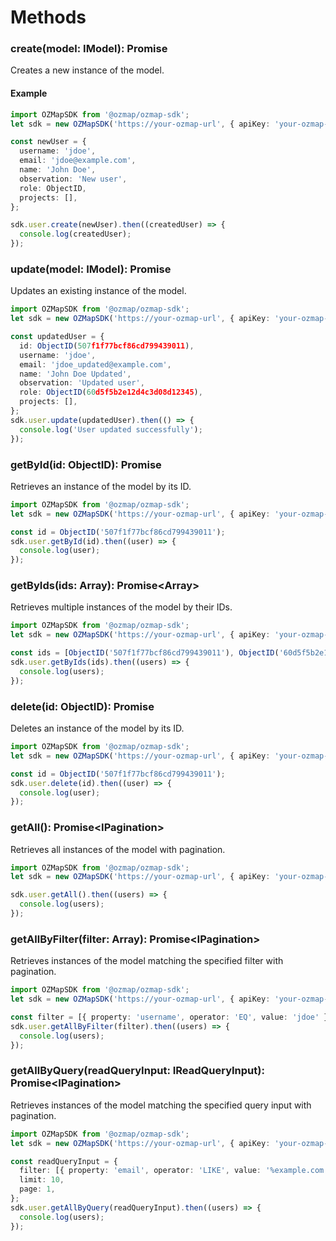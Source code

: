 # Methods

### create(model: IModel): Promise<IModel>

Creates a new instance of the model.

#### Example

```typescript
import OZMapSDK from '@ozmap/ozmap-sdk';
let sdk = new OZMapSDK('https://your-ozmap-url', { apiKey: 'your-ozmap-api-key' });

const newUser = {
  username: 'jdoe',
  email: 'jdoe@example.com',
  name: 'John Doe',
  observation: 'New user',
  role: ObjectID,
  projects: [],
};

sdk.user.create(newUser).then((createdUser) => {
  console.log(createdUser);
});
```

### update(model: IModel): Promise<void>

Updates an existing instance of the model.

```typescript
import OZMapSDK from '@ozmap/ozmap-sdk';
let sdk = new OZMapSDK('https://your-ozmap-url', { apiKey: 'your-ozmap-api-key' });

const updatedUser = {
  id: ObjectID(507f1f77bcf86cd799439011),
  username: 'jdoe',
  email: 'jdoe_updated@example.com',
  name: 'John Doe Updated',
  observation: 'Updated user',
  role: ObjectID(60d5f5b2e12d4c3d08d12345),
  projects: [],
};
sdk.user.update(updatedUser).then(() => {
  console.log('User updated successfully');
});
```

### getById(id: ObjectID): Promise<IModel>

Retrieves an instance of the model by its ID.

```typescript
import OZMapSDK from '@ozmap/ozmap-sdk';
let sdk = new OZMapSDK('https://your-ozmap-url', { apiKey: 'your-ozmap-api-key' });

const id = ObjectID('507f1f77bcf86cd799439011');
sdk.user.getById(id).then((user) => {
  console.log(user);
});
```

### getByIds(ids: Array<ObjectID>): Promise<Array<IModel>>

Retrieves multiple instances of the model by their IDs.

```typescript
import OZMapSDK from '@ozmap/ozmap-sdk';
let sdk = new OZMapSDK('https://your-ozmap-url', { apiKey: 'your-ozmap-api-key' });

const ids = [ObjectID('507f1f77bcf86cd799439011'), ObjectID('60d5f5b2e12d4c3d08d12345')];
sdk.user.getByIds(ids).then((users) => {
  console.log(users);
});
```

### delete(id: ObjectID): Promise<IModel>

Deletes an instance of the model by its ID.

```typescript
import OZMapSDK from '@ozmap/ozmap-sdk';
let sdk = new OZMapSDK('https://your-ozmap-url', { apiKey: 'your-ozmap-api-key' });

const id = ObjectID('507f1f77bcf86cd799439011');
sdk.user.delete(id).then((user) => {
  console.log(user);
});
```

### getAll(): Promise<IPagination<IModel>>

Retrieves all instances of the model with pagination.

```typescript
import OZMapSDK from '@ozmap/ozmap-sdk';
let sdk = new OZMapSDK('https://your-ozmap-url', { apiKey: 'your-ozmap-api-key' });

sdk.user.getAll().then((users) => {
  console.log(users);
});
```

### getAllByFilter(filter: Array<IFilter>): Promise<IPagination<IModel>>

Retrieves instances of the model matching the specified filter with pagination.

```typescript
import OZMapSDK from '@ozmap/ozmap-sdk';
let sdk = new OZMapSDK('https://your-ozmap-url', { apiKey: 'your-ozmap-api-key' });

const filter = [{ property: 'username', operator: 'EQ', value: 'jdoe' }];
sdk.user.getAllByFilter(filter).then((users) => {
  console.log(users);
});
```

### getAllByQuery(readQueryInput: IReadQueryInput): Promise<IPagination<IModel>>

Retrieves instances of the model matching the specified query input with pagination.

```typescript
import OZMapSDK from '@ozmap/ozmap-sdk';
let sdk = new OZMapSDK('https://your-ozmap-url', { apiKey: 'your-ozmap-api-key' });

const readQueryInput = {
  filter: [{ property: 'email', operator: 'LIKE', value: '%example.com' }],
  limit: 10,
  page: 1,
};
sdk.user.getAllByQuery(readQueryInput).then((users) => {
  console.log(users);
});
```
